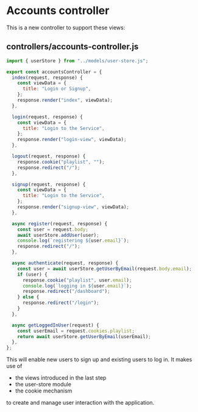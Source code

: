 # Accounts controller

This is a new controller to support these views:

## controllers/accounts-controller.js

~~~javascript
import { userStore } from "../models/user-store.js";

export const accountsController = {
  index(request, response) {
    const viewData = {
      title: "Login or Signup",
    };
    response.render("index", viewData);
  },

  login(request, response) {
    const viewData = {
      title: "Login to the Service",
    };
    response.render("login-view", viewData);
  },

  logout(request, response) {
    response.cookie("playlist", "");
    response.redirect("/");
  },

  signup(request, response) {
    const viewData = {
      title: "Login to the Service",
    };
    response.render("signup-view", viewData);
  },

  async register(request, response) {
    const user = request.body;
    await userStore.addUser(user);
    console.log(`registering ${user.email}`);
    response.redirect("/");
  },

  async authenticate(request, response) {
    const user = await userStore.getUserByEmail(request.body.email);
    if (user) {
      response.cookie("playlist", user.email);
      console.log(`logging in ${user.email}`);
      response.redirect("/dashboard");
    } else {
      response.redirect("/login");
    }
  },

  async getLoggedInUser(request) {
    const userEmail = request.cookies.playlist;
    return await userStore.getUserByEmail(userEmail);
  },
};
~~~

This will enable new users to sign up and existing users to log in. It makes use of

- the views introduced in the last step
- the user-store module
- the cookie mechanism 

to create and manage user interaction with the application.